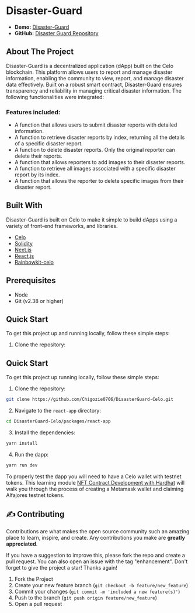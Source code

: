 # Disaster-Guard

- **Demo:** [Disaster-Guard](https://disaster-guard-celo-react-app.vercel.app/)
- **GitHub:** [Disaster Guard Repository](https://github.com/Chigozie0706/DisasterGuard-Celo.git)

## About The Project

Disaster-Guard is a decentralized application (dApp) built on the Celo blockchain. This platform allows users to report and manage disaster information, enabling the community to view, report, and manage disaster data effectively. Built on a robust smart contract, Disaster-Guard ensures transparency and reliability in managing critical disaster information. The following functionalities were integrated:

### Features included:

- A function that allows users to submit disaster reports with detailed information.
- A function to retrieve disaster reports by index, returning all the details of a specific disaster report.
- A function to delete disaster reports. Only the original reporter can delete their reports.
- A function that allows reporters to add images to their disaster reports.
- A function to retrieve all images associated with a specific disaster report by its index.
- A function that allows the reporter to delete specific images from their disaster report.

## Built With

Disaster-Guard is built on Celo to make it simple to build dApps using a variety of front-end frameworks, and libraries.

- [Celo](https://celo.org/)
- [Solidity](https://docs.soliditylang.org/en/v0.8.19/)
- [Next.js](https://nextjs.org/)
- [React.js](https://reactjs.org/)
- [Rainbowkit-celo](https://github.com/celo-org/rainbowkit-celo)

## Prerequisites

- Node
- Git (v2.38 or higher)

## Quick Start

To get this project up and running locally, follow these simple steps:

1. Clone the repository:

## Quick Start

To get this project up running locally, follow these simple steps:

1. Clone the repository:

```bash
git clone https://github.com/Chigozie0706/DisasterGuard-Celo.git
```

2. Navigate to the `react-app` directory:

```bash
cd DisasterGuard-Celo/packages/react-app
```

3. Install the dependencies:

```bash
yarn install
```

4. Run the dapp:

```bash
yarn run dev
```

<!-- TESTING APP -->

To properly test the dapp you will need to have a Celo wallet with testnet tokens.
This learning module [NFT Contract Development with Hardhat](https://hackmd.io/exuZTH2hTqKytn2vxgDmcg) will walk you through the process of creating a Metamask wallet and claiming Alfajores testnet tokens.

<!-- CONTRIBUTING -->

## :writing_hand: Contributing

Contributions are what makes the open source community such an amazing place to learn, inspire, and create. Any
contributions you make are **greatly appreciated**.

If you have a suggestion to improve this, please fork the repo and create a pull request. You can also
open an issue with the tag "enhancement". Don't forget to give the project a star! Thanks again!

1. Fork the Project
2. Create your new feature branch (`git checkout -b feature/new_feature`)
3. Commit your changes (`git commit -m 'included a new feature(s)'`)
4. Push to the branch (`git push origin feature/new_feature`)
5. Open a pull request
